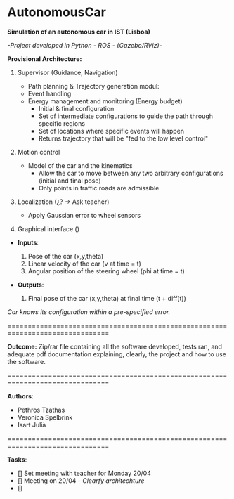 # AutonomousCar

**Simulation of an autonomous car in IST (Lisboa)**

*-Project developed in Python - ROS - (Gazebo/RViz)-*

**Provisional Architecture:**

  1.  Supervisor (Guidance, Navigation)
      * Path planning & Trajectory generation modul:
      * Event handling
      * Energy management and monitoring (Energy budget)
        * Initial & final configuration
        * Set of intermediate configurations to guide the path through specific regions
        * Set of locations where specific events will happen
        * Returns trajectory that will be "fed to the low level control"


  2.  Motion control
      * Model of the car and the kinematics
        * Allow the car to move between any two arbitrary configurations (initial and final pose)
        * Only points in traffic roads are admissible

  3.  Localization (¿? -> Ask teacher)
      * Apply Gaussian error to wheel sensors

  4.  Graphical interface ()


-   **Inputs**:

    1.  Pose of the car (x,y,theta)
    2.  Linear velocity of the car (v at time = t)
    3.  Angular position of the steering wheel (phi at time = t)

-   **Outputs**:
    1.  Final pose of the car (x,y,theta) at final time (t + diff(t))

*Car knows its configuration within a pre-specified error.*

===============================================================================

**Outcome:**
Zip/rar file containing all the software developed, tests ran, and adequate pdf
documentation explaining, clearly, the project and how to use the software.

===============================================================================

**Authors**:

- Pethros Tzathas
- Veronica Spelbrink
- Isart Julià

===============================================================================

**Tasks**:
- [] Set meeting with teacher for Monday 20/04
- [] Meeting on 20/04 - *Clearfy architechture*
- []
